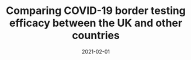 ---
title: Comparing COVID-19 border testing efficacy between the UK and other countries
tags: [python, webscrapping, visualisation]
image: https://github.com/lehai-ml/border-testing-UK/raw/main/output_plot/CanadavsUK.png
external_url: https://github.com/lehai-ml/border-testing-UK
date: 2021-02-01
pinned: false
type: project
---